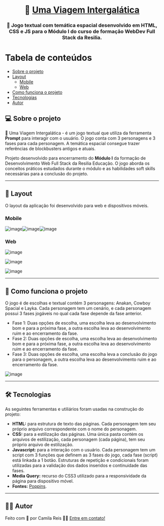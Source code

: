 <h1 align="center">
     🚀 <a href="https://github.com/cxavier6/jogo-de-escolhas/tree/master"> Uma Viagem Intergalática </a>
</h1>

<h3 align="center">
    🚀 Jogo textual com temática espacial desenvolvido em HTML, CSS e JS para o Módulo I do curso de formação WebDev Full Stack da Resilia.
</h3>

Tabela de conteúdos
=================
<!--ts-->
   * [Sobre o projeto](#-sobre-o-projeto)
   * [Layout](#-layout)
     * [Mobile](#mobile)
     * [Web](#web)
   * [Como funciona o projeto](#-como-funciona-o-projeto)
   * [Tecnologias](#-tecnologias)
   * [Autor](#-autor)
<!--te-->

## 💻 Sobre o projeto

🚀 Uma Viagem Intergalática - é um jogo textual que utiliza da ferramenta **Prompt** para interagir com o usuário. O jogo conta com 3 personagens e 3 fases para cada personagem. A temática espacial consegue trazer referências de blockbusters antigos e atuais.


Projeto desenvolvido para encerramento do **Módulo I** da formação de Desenvolvimento Web Full Stack da Resilia Educação. O jogo aborda os conceitos práticos estudados durante o módulo e as habilidades soft skills necessárias para a conclusão do projeto.

---

## 🎨 Layout

O layout da aplicação foi desenvolvido para web e dispositivos móveis.


### Mobile

![image](https://user-images.githubusercontent.com/79461028/165852757-e9bd71c3-f3bb-4332-b384-536571c88c9f.png)![image](https://user-images.githubusercontent.com/79461028/165852906-290c8c6e-15fe-4bc4-8da2-2da67c072f92.png)![image](https://user-images.githubusercontent.com/79461028/165853133-fe2ce852-31d5-4263-ad6b-dc22792eb7c0.png)

### Web

![image](https://user-images.githubusercontent.com/79461028/165851327-187b9e51-9a29-429d-be59-74f3adb81cc8.png)

![image](https://user-images.githubusercontent.com/79461028/165850923-19f795ed-ea26-4203-9e41-f433bb3e7d77.png)
  
![image](https://user-images.githubusercontent.com/79461028/165852152-2cf9be75-b76b-42ad-9a7a-1cd3d78d25e1.png)

</a>

---

## 🚀 Como funciona o projeto

O jogo é de escolhas e textual contém 3 personagens: Anakan, Cowboy Spacial e Layka. Cada personagem tem um cenário, e cada personagem possui 3 fases jogáveis no qual cada fase depende da fase anterior.

* Fase 1: Duas opções de escolha, uma escolha leva ao desenvolvimento bom e para a próxima fase, a outra escolha leva ao desenvolvimento ruim e ao encerramento da fase.
* Fase 2: Duas opções de escolha, uma escolha leva ao desenvolvimento bom e para a próxima fase, a outra escolha leva ao desenvolvimento ruim e ao encerramento da fase.
* Fase 3: Duas opções de escolha, uma escolha leva a conclusão do jogo para o personagem, a outra escolha leva ao desenvolvimento ruim e ao encerramento da fase.

![image](https://user-images.githubusercontent.com/79461028/165855620-a4b86c61-4714-4ed0-bb93-5178958b9bae.png)

---

## 🛠 Tecnologias

As seguintes ferramentas e utiliários foram usadas na construção do projeto:

-   **HTML:** para estrutura de texto das páginas. Cada personagem tem seu próprio arquivo correspondente com o nome do personagem.
-   **CSS:** para a estilização das páginas. Uma única pasta contém os arquivos de estilização, cada personagem (cada página), tem seu próprio arquivo de estilização.
-   **Javascript:** para a interação com o usuário. Cada personagem tem um script com 3 funções que definem as 3 fases do jogo, cada fase (script) está linkada a 1 botão. Estruturas de repetição e condicionais foram utilizadas para a validação dos dados inseridos e continuidade das fases.
-  **Media Query:** recurso do CSS3 utilizado para a responsividade da página para dispositivo móvel.
-  **Fontes:** [Poppins](https://fonts.google.com/specimen/Poppins).

---

## 👩‍🚀 Autor

Feito com 💛 por Camila Reis 👋🏽 [Entre em contato!](https://www.linkedin.com/in/camila-reis-xavier/)
